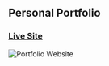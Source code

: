 ## Personal Portfolio

### [Live Site](https://brandoncarido.com)

![Portfolio Website](https://drive.google.com/file/d/1QnScsFI3Q4kX51EuL2U3SKkmRdrFK-uv/view?usp=sharing)
